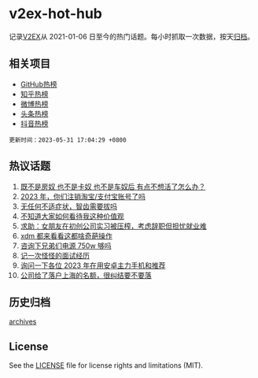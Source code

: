 # v2ex-hot-hub

 记录[V2EX](https://www.v2ex.com/)从 2021-01-06 日至今的热门话题。每小时抓取一次数据，按天[归档](archives)。
 
 ## 相关项目

- [GitHub热榜](https://github.com/snaildev/github-hot-hub)
- [知乎热榜](https://github.com/snaildev/zhihu-hot-hub)
- [微博热榜](https://github.com/snaildev/weibo-hot-hub)
- [头条热榜](https://github.com/snaildev/toutiao-hot-hub)
- [抖音热榜](https://github.com/snaildev/douyin-hot-hub)


 `更新时间：2023-05-31 17:04:29 +0800`

## 热议话题

1. [既不是房奴 也不是卡奴 也不是车奴后 有点不想活了怎么办？](https://www.v2ex.com/t/944264)
1. [2023 年，你们注销淘宝/支付宝账号了吗](https://www.v2ex.com/t/944504)
1. [无任何不适症状，智齿需要拔吗](https://www.v2ex.com/t/944421)
1. [不知道大家如何看待我这种价值观](https://www.v2ex.com/t/944447)
1. [求助：女朋友在初创公司实习被压榨，考虑辞职但担忧就业难](https://www.v2ex.com/t/944462)
1. [xdm 都来看看这都啥奇葩操作](https://www.v2ex.com/t/944414)
1. [咨询下兄弟们电源 750w 够吗](https://www.v2ex.com/t/944383)
1. [记一次怪怪的面试经历](https://www.v2ex.com/t/944385)
1. [询问一下各位 2023 年在用安卓主力手机和推荐](https://www.v2ex.com/t/944328)
1. [公司给了落户上海的名额，很纠结要不要落](https://www.v2ex.com/t/944493)

## 历史归档

[archives](archives)

## License

See the [LICENSE](LICENSE) file for license rights and limitations (MIT).
